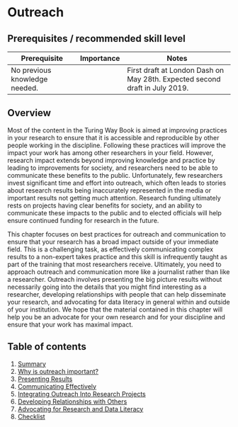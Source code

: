 # Outreach

## Prerequisites / recommended skill level

| Prerequisite                | Importance | Notes |
|-----------------------------|------------|-------|
|No previous knowledge needed.|            | First draft at London Dash on May 28th. Expected second draft in July 2019.      |


## Overview

Most of the content in the Turing Way Book is aimed at improving practices in your research to ensure that
it is accessible and reproducible by other people working in the discipline. Following these practices
will improve the impact your work has among other researchers in your field. However, research impact
extends beyond improving knowledge and practice by leading to improvements for society, and researchers need
to be able to communicate these benefits to the public. Unfortunately, few researchers invest significant
time and effort into outreach, which often leads to stories about research results being
inaccurately represented in the media or important results not getting much attention. Research funding
ultimately rests on projects having clear benefits for society, and an ability to communicate these
impacts to the public and to elected officials will help ensure continued funding for research in the
future. 

This chapter focuses on best practices for outreach and communication to ensure that your research has
a broad impact outside of your immediate field. This is a challenging task, as effectively communicating
complex results to a non-expert takes practice and this skill is infrequently taught as part of the
training that most researchers receive. Ultimately, you need to approach outreach and communication more
like a journalist rather than like a researcher. Outreach involves presenting the big picture results
without necessarily going into the details that you might find interesting as a researcher, developing
relationships with people that can help disseminate your research, and advocating for data literacy
in general within and outside of your institution. We hope that the material contained in this chapter
will help you be an advocate for your own research and for your discipline and ensure that your work has
maximal impact.

## Table of contents

1. [Summary](01/summary)
2. [Why is outreach important?](02/why_is_outreach_important)
3. [Presenting Results](03/Presenting_Results) 
4. [Communicating Effectively](04/Communicating_Effectively)
5. [Integrating Outreach Into Research Projects](05/Integrating_Outreach_Into_Research_Projects)
6. [Developing Relationships with Others](06/Developing_Relationships_with_Others)
7. [Advocating for Research and Data Literacy](07/BecomingAScienceChampion)
8. [Checklist](08/checklist)


